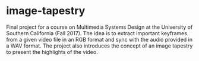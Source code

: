 # image-tapestry

Final project for a course on Multimedia Systems Design at the University of Southern California (Fall 2017). The idea is to extract important keyframes from a given video file in an RGB format and sync with the audio provided in a WAV format. The project also introduces the concept of an image tapestry to present the highlights of the video.
